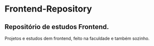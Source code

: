 # Frontend-Repository

## Repositório de estudos Frontend.
Projetos e estudos dem frontend, feito na faculdade e também sozinho.
